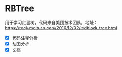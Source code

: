 # RBTree
用于学习红黑树，代码来自美团技术团队，地址：https://tech.meituan.com/2016/12/02/redblack-tree.html
- [x] 代码注释分析
- [x] 动图分析
- [x] 文档
